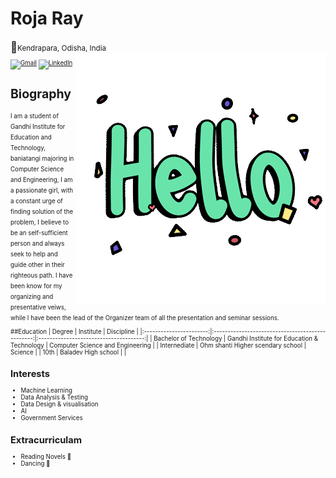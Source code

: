 <h1>Roja Ray</h1>
<Big>📍</Big><small>Kendrapara, Odisha, India<small>

<img src="https://github.com/Roja-Ray/Roja-Ray/blob/6e537bb1c7e29bb9aba6630ae0b2be98a9e49ee7/472108440_HELLO_STICKER_400px.gif" align="right">

[![Gmail](https://img.shields.io/badge/Gmail-D14836?style=for-the-badge&logo=gmail&logoColor=white)](mailto:roja.ray18@gmail.com)
[![LinkedIn](https://img.shields.io/badge/linkedin-%230077B5.svg?style=for-the-badge&logo=linkedin&logoColor=white)]()


<h1> Biography </h1>
I am a student of Gandhi Institute for Education and Technology, baniatangi majoring in Computer Science and Engineering, I am a passionate girl, with a constant urge of finding solution of the problem, I believe to be an self-sufficient person and always seek to help and guide other in their righteous path. I have been know for my organizing and presentative veiws, while I have been the lead of the Organizer team of all the presentation and seminar sessions.

##Education
|          Degree         |                  Institute                       |              Discipline                |
|:-----------------------:|:------------------------------------------------:|:--------------------------------------:|
| Bachelor of Technology  | Gandhi Institute for Education & Technology      | Computer Science and Engineering       |
|      Internediate       | Ohm shanti Higher scendary school                                                 |               Science                  |
|          10th           |  Baladev High school                                                |                                        |


## Interests
* Machine Learning
* Data Analysis & Testing
* Data Design & visualisation
* AI
* Government Services


## Extracurriculam 
* Reading Novels 📖
* Dancing 💃

